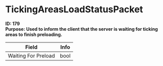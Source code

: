 # TickingAreasLoadStatusPacket

**ID: 179**  
**Purpose: Used to inform the client that the server is waiting for ticking areas to finish preloading.**  

<table><thead><tr><th>Field</th><th>Info</th></tr></thead><tbody>
<tr><td>Waiting For Preload</td><td>bool</td></tr>
</tbody></table>